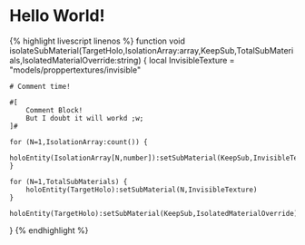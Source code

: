 # Hello World!

{% highlight livescript linenos %}
function void isolateSubMaterial(TargetHolo,IsolationArray:array,KeepSub,TotalSubMaterials,IsolatedMaterialOverride:string) {
    local InvisibleTexture = "models/proppertextures/invisible"

    # Comment time!

    #[
        Comment Block!
        But I doubt it will workd ;w;
    ]#

    for (N=1,IsolationArray:count()) {
        holoEntity(IsolationArray[N,number]):setSubMaterial(KeepSub,InvisibleTexture)
    }

    for (N=1,TotalSubMaterials) {
        holoEntity(TargetHolo):setSubMaterial(N,InvisibleTexture)
    }

    holoEntity(TargetHolo):setSubMaterial(KeepSub,IsolatedMaterialOverride)
} 
{% endhighlight %}
